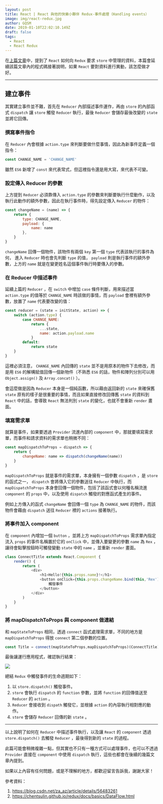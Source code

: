```yaml
---
layout: post
title: React | React 與他的快樂小夥伴 Redux-事件處理（Handling events）
image: img/react-redux.jpg
author: GQSM
date: 2019-01-10T22:02:10.149Z
draft: false
tags: 
  - React
  - React Redux
---
```


在<a class="dj by il im in io" target="_blank" rel="noopener" href="/react-redux-state/">上篇文章</a>中，提到了 <code class="hm ip iq ir is b">React</code> 如何向 <code class="hm ip iq ir is b">Redux</code> 要求 <code class="hm ip iq ir is b">store</code> 中管理的資料，本篇會延續該篇文章內的程式碼接著說明，如果 <code class="hm ip iq ir is b">React</code> 要對資料進行異動，該怎麼做才好。

---

## 建立事件

其實建立事件並不難，首先在 <code class="hm ip iq ir is b">Reducer</code> 內部描述事件運作，再由 <code class="hm ip iq ir is b">store</code> 的內部函式 <code class="hm ip iq ir is b">dispatch</code> 讓 <code class="hm ip iq ir is b">store</code> 觸發 <code class="hm ip iq ir is b">Reducer</code> 執行，最後 <code class="hm ip iq ir is b">Reducer</code> 會儲存最後改變的 <code class="hm ip iq ir is b">state</code> 並將它回傳。

### 撰寫事件指令

在 <code class="hm ip iq ir is b">Reducer</code> 內會根據 <code class="hm ip iq ir is b">action.type</code> 來判斷要做什麼事情，因此為新事件定義一個指令：

```javascript
const CHANGE_NAME = 'CHANGE_NAME'
```

雖然 <code class="hm ip iq ir is b">ES6</code> 新增了 <code class="hm ip iq ir is b">const</code> 來代表常式，但這裡指令還是用大寫，來代表不可變。

### 設定傳入 Reducer 的參數

上方提到 <code class="hm ip iq ir is b">Reducer</code> 必須靠傳入 <code class="hm ip iq ir is b">action.type</code> 的參數來判斷要執行什麼動作，以及執行此動作的額外參數，因此在執行事件時，得先設定傳入 <code class="hm ip iq ir is b">Reducer</code> 的物件：

```javascript
const changeName = (name) => {
    return {
        type: CHANGE_NAME,
        payload: { 
            name: name 
        },
    }
}
```

<code class="hm ip iq ir is b">changeName</code> 回傳一個物件，該物件有兩個 <code class="hm ip iq ir is b">key</code> 第一個 <code class="hm ip iq ir is b">type</code> 代表該執行的事件為何， 進入 <code class="hm ip iq ir is b">Reducer</code> 時也會先判斷 <code class="hm ip iq ir is b">type</code> 的值， <code class="hm ip iq ir is b">payload</code> 則是執行事件的額外參數，上方的 <code class="hm ip iq ir is b">name</code> 就是在變更姓名這個事件執行時要傳入的參數。

### 在 Reducer 中描述事件

延續上篇的 <code class="hm ip iq ir is b">Reducer</code> ，在 <code class="hm ip iq ir is b">switch</code> 中增加 <code class="hm ip iq ir is b">case</code> 條件判斷，用來描述當 <code class="hm ip iq ir is b">action.type</code> 的值等於 <code class="hm ip iq ir is b">CHANGE_NAME</code> 時該做的事情，而 <code class="hm ip iq ir is b">payload</code> 會裡有額外參數，放置了 <code class="hm ip iq ir is b">name</code> 代表要改變的值：

```javascript
const reducer = (state = initState, action) => {
    switch (action.type) {
        case CHANGE_NAME:
            return { 
                ...state, 
                name: action.payload.name 
            }
        default:
            return state
    }
}
```

這裡必須注意， <code class="hm ip iq ir is b">CHANGE_NAME</code> 內回傳的 <code class="hm ip iq ir is b">state</code> 並不是用原本的物件下去修改，而是用 <code class="hm ip iq ir is b">ES6</code> 的解構賦值回傳一個新物件（不熟悉 <code class="hm ip iq ir is b">ES6</code> 的話，物件和陣列分別可以用 <code class="hm ip iq ir is b">Object.assign()</code> 及 <code class="hm ip iq ir is b">Array.concat()</code> ）。

會這麼做是因為 <code class="hm ip iq ir is b">Reducer</code> 本身是一個純函數，所以藉由返回新的 <code class="hm ip iq ir is b">state</code> 來確保舊 <code class="hm ip iq ir is b">state</code> 原有的樣子是很重要的事情，而且如果直接修改回傳舊 <code class="hm ip iq ir is b">state</code> 的資料到 <code class="hm ip iq ir is b">React</code> 中的話，會導致 <code class="hm ip iq ir is b">React</code> 無法判別 <code class="hm ip iq ir is b">state</code> 的變化，也就不會重新 <code class="hm ip iq ir is b">render</code> 畫面。

### 填寫需求單

就算是事件，如果要透過 <code class="hm ip iq ir is b">Provider</code> 流進內部的 <code class="hm ip iq ir is b">component</code> 中，那就要填寫需求單，而事件和請求資料的需求單也稍微不同：

```javascript
const mapDispatchToProps = dispatch => {
    return {
        changeName: name => dispatch(changeName(name))
    }
}
```

<code class="hm ip iq ir is b">mapDispatchToProps</code> 就是事件的需求單，本身擁有一個參數 <code class="hm ip iq ir is b">dispatch</code> ，是 <code class="hm ip iq ir is b">store</code> 的函式之一， <code class="hm ip iq ir is b">dispatch</code> 會將傳入它的參數送往 <code class="hm ip iq ir is b">Reducer</code> 中執行，而 <code class="hm ip iq ir is b">mapDispatchToProps</code> 本身會回傳一個物件，包括了該函式會以何種名稱流進 <code class="hm ip iq ir is b">component</code> 的 <code class="hm ip iq ir is b">props</code> 中，以及使用 <code class="hm ip iq ir is b">dispatch</code> 觸發的對應函式產生的事件。

例如上方傳入的函式 <code class="hm ip iq ir is b">changeName</code> 會回傳一個 <code class="hm ip iq ir is b">type</code> 為 <code class="hm ip iq ir is b">CHANGE_NAME</code> 的物件，而該物件會藉由 <code class="hm ip iq ir is b">dispatch</code> 送往 <code class="hm ip iq ir is b">Reducer</code> 裡的 <code class="hm ip iq ir is b">actions</code> 接著執行。

### 將事件加入 component

在 <code class="hm ip iq ir is b">component</code> 內增加一個 <code class="hm ip iq ir is b">button</code> ，並將上方 <code class="hm ip iq ir is b">mapDispatchToProps</code> 需求單內指定流入 <code class="hm ip iq ir is b">props</code> 的事件名稱置於它的 <code class="hm ip iq ir is b">onClick</code> 中，並傳入要變更的參數 <code class="hm ip iq ir is b">name</code> 為 <code class="hm ip iq ir is b">Rex</code> ，讓待會點擊按鈕時可觸發變動 <code class="hm ip iq ir is b">state</code> 中的 <code class="hm ip iq ir is b">name</code> ，並重新 <code class="hm ip iq ir is b">render</code> 畫面。

```javascript
class ConnectTitle extends React.Component {
    render() {
        return (
            <div>
                <h1>Hello!{this.props.name}!</h1>
                <button onClick={this.props.changeName.bind(this,'Rex')}>
                    觸發事件
                </button>
            </div>
        )
    }
}
```

### 將 mapDispatchToProps 與 component 做連結

和 <code class="hm ip iq ir is b">mapStateToProps</code> 相同，透過 <code class="hm ip iq ir is b">connect</code> 函式處理需求單，不同的地方是 <code class="hm ip iq ir is b">mapDispatchToProps</code> 得放 <code class="hm ip iq ir is b">connect</code> 第二個參數的位置。

```javascript
const Title = connect(mapStateToProps,mapDispatchToProps)(ConnectTitle)
```

最後讓運行應用程式，確認執行結果：

<img class="dz t u hi ak" src="https://miro.medium.com/max/1528/1*Q3l6NeVW_kN39iPqBIrqkQ.gif" role="presentation"><br/>

總結 <code class="hm ip iq ir is b">Redux</code> 中觸發事件的生命週期如下：

<ol>
<li id="4d8b" class="hx hy em at hz b ia ib ic id ie if ig ih ii ij ik kj kk kl">以 <code class="hm ip iq ir is b">store.dispatch()</code> 觸發事件。</li><li id="1be0" class="hx hy em at hz b ia km ic kn ie ko ig kp ii kq ik kj kk kl"><code class="hm ip iq ir is b">store</code> 會執行 <code class="hm ip iq ir is b">dispatch</code> 的 <code class="hm ip iq ir is b">function</code> 參數，並將 <code class="hm ip iq ir is b">function</code> 的回傳值送至 <code class="hm ip iq ir is b">Reducer</code> 的 <code class="hm ip iq ir is b">action</code> 。</li><li id="cce1" class="hx hy em at hz b ia km ic kn ie ko ig kp ii kq ik kj kk kl"><code class="hm ip iq ir is b">Reducer</code> 會接收到 <code class="hm ip iq ir is b">dispath</code> 觸發它，並根據 <code class="hm ip iq ir is b">action</code> 的內容執行相對應的動作。</li><li id="cc7f" class="hx hy em at hz b ia km ic kn ie ko ig kp ii kq ik kj kk kl"><code class="hm ip iq ir is b">store</code> 會儲存 <code class="hm ip iq ir is b">Reducer</code> 回傳的新 <code class="hm ip iq ir is b">state</code> 。</li>
</ol>

---

以上說明了如何在 <code class="hm ip iq ir is b">Reducer</code> 中描述事件執行，以及讓 <code class="hm ip iq ir is b">React</code> 的 <code class="hm ip iq ir is b">component</code> 透過 <code class="hm ip iq ir is b">store.dispatch()</code> 去觸發 <code class="hm ip iq ir is b">Reducer</code> ，最後得到新的 <code class="hm ip iq ir is b">state</code> 的過程。

此篇可能會稍微複雜一點，但其實也不只有一種方式可以處理事件，也可以不透過 <code class="hm ip iq ir is b">Provider</code> 直接在 <code class="hm ip iq ir is b">component</code> 中使用 <code class="hm ip iq ir is b">dispatch</code> 執行，這些也都會在後續的幾篇文章內提到。

如果以上內容有任何問題，或是不理解的地方，都歡迎留言告訴我，謝謝大家！

參考資料：

<ol>
<li id="2b11" class="hx hy em at hz b ia ib ic id ie if ig ih ii ij ik kj kk kl"><a href="https://blog.csdn.net/za_az/article/details/56483261" class="dj by il im in io" target="_blank" rel="noopener nofollow">https://blog.csdn.net/za_az/article/details/56483261</a></li><li id="f6bc" class="hx hy em at hz b ia km ic kn ie ko ig kp ii kq ik kj kk kl"><a href="https://chentsulin.github.io/redux/docs/basics/DataFlow.html" class="dj by il im in io" target="_blank" rel="noopener nofollow">https://chentsulin.github.io/redux/docs/basics/DataFlow.html</a></li>
</ol>
